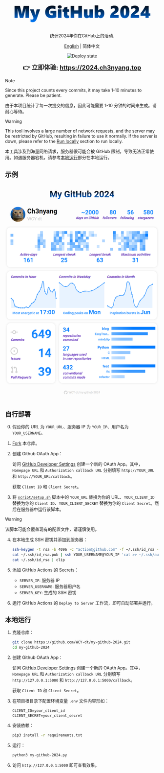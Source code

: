 <div align="center">
  <img src="logo.png" alt="logo" />

  统计2024年你在GitHub上的活动.

  [English](README.md) | 简体中文

  [![Deploy state](https://github.com/WCY-dt/my-github-2024/actions/workflows/deploy.yml/badge.svg)](https://github.com/WCY-dt/my-github-2024/actions/workflows/deploy.yml)

  <strong style="font-size: 20px;">👉 立即体验: <a href="https://2024.ch3nyang.top">https://2024.ch3nyang.top</a></strong>
</div>

> [!NOTE]
>
> Since this project counts every commits, it may take 1-10 minutes to generate. Please be patient.
>
> 由于本项目统计了每一次提交的信息，因此可能需要 1-10 分钟的时间来生成。请耐心等待。


> [!WARNING]
>
> This tool involves a large number of network requests, and the server may be restricted by GitHub, resulting in failure to use it normally. If the server is down, please refer to the [Run locally](README.md#run-locally) section to run locally.
>
> 本工具涉及到海量网络请求，服务器很可能会被 GitHub 限制，导致无法正常使用。如遇服务器宕机，请参考[本地运行](#本地运行)部分在本地运行。

## 示例

![example](example.png)

## 自行部署

0. 假设你的 URL 为 `YOUR_URL`、服务器 IP 为 `YOUR_IP`、用户名为 `YOUR_USERNAME`。

1. [Fork](https://github.com/WCY-dt/my-github-2024/fork) 本仓库。

2. 创建 Github OAuth App：

    访问 [GitHub Developer Settings](https://developer.github.com/settings/applications/new) 创建一个新的 OAuth App。其中，`Homepage URL` 和 `Authorization callback URL` 分别填写 `http://YOUR_URL` 和 `http://YOUR_URL/callback`。

    获取 `Client ID` 和 `Client Secret`。

3. 将 [`script/setup.sh`](script/setup.sh) 脚本中的 `YOUR_URL` 替换为你的 URL、`YOUR_CLIENT_ID` 替换为你的 `Client ID`、`YOUR_CLIENT_SECRET` 替换为你的 `Client Secret`。然后在服务器中运行该脚本。

> [!WARNING]
>
> 该脚本可能会覆盖现有的配置文件，请谨慎使用。

4. 在本地生成 SSH 密钥并添加到服务器：

    ```bash
    ssh-keygen -t rsa -b 4096 -C "action@github.com" -f ~/.ssh/id_rsa -N ""
    cat ~/.ssh/id_rsa.pub | ssh YOUR_USERNAME@YOUR_IP 'cat >> ~/.ssh/authorized_keys'
    cat ~/.ssh/id_rsa | clip
    ```

5. 添加 GitHub Actions 的 Secrets：

    - `SERVER_IP`: 服务器 IP
    - `SERVER_USERNAME`: 服务器用户名
    - `SERVER_KEY`: 生成的 SSH 密钥

6. 运行 GitHub Actions 的 `Deploy to Server` 工作流，即可自动部署并运行。

## 本地运行

1. 克隆仓库：

    ```bash
    git clone https://github.com/WCY-dt/my-github-2024.git
    cd my-github-2024
    ```

2. 创建 Github OAuth App：

    访问 [GitHub Developer Settings](https://developer.github.com/settings/applications/new) 创建一个新的 OAuth App。其中，`Homepage URL` 和 `Authorization callback URL` 分别填写 `http://127.0.0.1:5000` 和 `http://127.0.0.1:5000/callback`。

    获取 `Client ID` 和 `Client Secret`。

3. 在项目根目录下配置环境变量 `.env` 文件内容形如：

    ```env
    CLIENT_ID=your_client_id
    CLIENT_SECRET=your_client_secret
    ```

4. 安装依赖：

    ```bash
    pip3 install -r requirements.txt
    ```

5. 运行：

    ```bash
    python3 my-github-2024.py
    ```

6. 访问 `http://127.0.0.1:5000` 即可查看效果。
